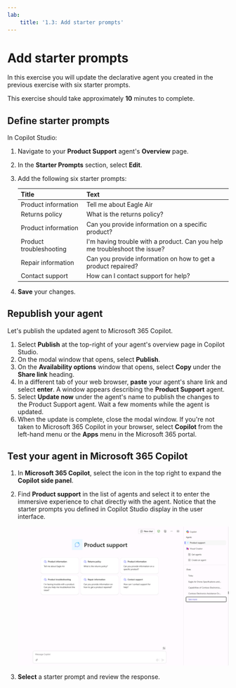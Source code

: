 ```yaml
---
lab:
    title: '1.3: Add starter prompts'
---
```


# Add starter prompts

In this exercise you will update the declarative agent you created in the previous exercise with six starter prompts.

This exercise should take approximately **10** minutes to complete.

## Define starter prompts

In Copilot Studio:

1. Navigate to your **Product Support** agent's **Overview** page.
1. In the **Starter Prompts** section, select **Edit**.
1. Add the following six starter prompts:

      | Title                  | Text                                              |
      |------------------------|--------------------------------------------------|
      | Product information    | Tell me about Eagle Air                          |
      | Returns policy         | What is the returns policy?                      |
      | Product information    | Can you provide information on a specific product? |
      | Product troubleshooting| I'm having trouble with a product. Can you help me troubleshoot the issue? |
      | Repair information     | Can you provide information on how to get a product repaired? |
      | Contact support        | How can I contact support for help?              |

1. **Save** your changes.

## Republish your agent

Let's publish the updated agent to Microsoft 365 Copilot.

1. Select **Publish** at the top-right of your agent's overview page in Copilot Studio.
2. On the modal window that opens, select **Publish**.
3. On the **Availability options** window that opens, select **Copy** under the **Share link** heading.
4. In a different tab of your web browser, **paste** your agent's share link and select **enter**. A window appears describing the **Product Support** agent.
5. Select **Update now** under the agent's name to publish the changes to the Product Support agent. Wait a few moments while the agent is updated.
6. When the update is complete, close the modal window. If you're not taken to Microsoft 365 Copilot in your browser, select **Copilot** from the left-hand menu or the **Apps** menu in the Microsoft 365 portal.

## Test your agent in Microsoft 365 Copilot

1. In **Microsoft 365 Copilot**, select the icon in the top right to expand the **Copilot side panel**.
2. Find **Product support** in the list of agents and select it to enter the immersive experience to chat directly with the agent. Notice that the starter prompts you defined in Copilot Studio display in the user interface.

    ![Screenshot of Microsoft 365 Copilot in Microsoft Edge showing the Product Support agent's starter prompts.](../Media/product-support-starter-prompts.png)
3. **Select** a starter prompt and review the response.
